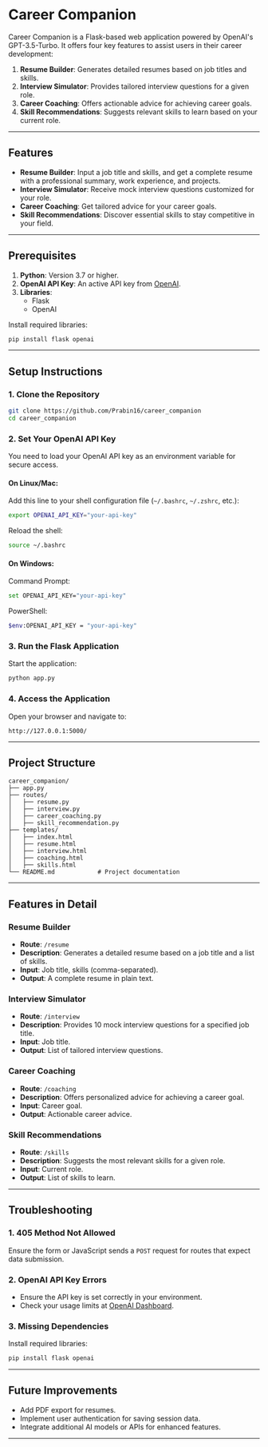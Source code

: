 
# **Career Companion**

Career Companion is a Flask-based web application powered by OpenAI's GPT-3.5-Turbo. It offers four key features to assist users in their career development:

1. **Resume Builder**: Generates detailed resumes based on job titles and skills.
2. **Interview Simulator**: Provides tailored interview questions for a given role.
3. **Career Coaching**: Offers actionable advice for achieving career goals.
4. **Skill Recommendations**: Suggests relevant skills to learn based on your current role.

---

## **Features**
- **Resume Builder**: Input a job title and skills, and get a complete resume with a professional summary, work experience, and projects.
- **Interview Simulator**: Receive mock interview questions customized for your role.
- **Career Coaching**: Get tailored advice for your career goals.
- **Skill Recommendations**: Discover essential skills to stay competitive in your field.

---

## **Prerequisites**
1. **Python**: Version 3.7 or higher.
2. **OpenAI API Key**: An active API key from [OpenAI](https://platform.openai.com/).
3. **Libraries**:
   - Flask
   - OpenAI

Install required libraries:
```bash
pip install flask openai
```

---

## **Setup Instructions**

### **1. Clone the Repository**
```bash
git clone https://github.com/Prabin16/career_companion
cd career_companion
```

### **2. Set Your OpenAI API Key**
You need to load your OpenAI API key as an environment variable for secure access.

#### On Linux/Mac:
Add this line to your shell configuration file (`~/.bashrc`, `~/.zshrc`, etc.):
```bash
export OPENAI_API_KEY="your-api-key"
```
Reload the shell:
```bash
source ~/.bashrc
```

#### On Windows:
Command Prompt:
```bash
set OPENAI_API_KEY="your-api-key"
```

PowerShell:
```bash
$env:OPENAI_API_KEY = "your-api-key"
```

### **3. Run the Flask Application**
Start the application:
```bash
python app.py
```

### **4. Access the Application**
Open your browser and navigate to:
```
http://127.0.0.1:5000/
```

---

## **Project Structure**
```
career_companion/
├── app.py
├── routes/
│   ├── resume.py
│   ├── interview.py
│   ├── career_coaching.py
│   ├── skill_recommendation.py
├── templates/
│   ├── index.html
│   ├── resume.html
│   ├── interview.html
│   ├── coaching.html
│   ├── skills.html
└── README.md            # Project documentation
```

---

## **Features in Detail**

### **Resume Builder**
- **Route**: `/resume`
- **Description**: Generates a detailed resume based on a job title and a list of skills.
- **Input**: Job title, skills (comma-separated).
- **Output**: A complete resume in plain text.

### **Interview Simulator**
- **Route**: `/interview`
- **Description**: Provides 10 mock interview questions for a specified job title.
- **Input**: Job title.
- **Output**: List of tailored interview questions.

### **Career Coaching**
- **Route**: `/coaching`
- **Description**: Offers personalized advice for achieving a career goal.
- **Input**: Career goal.
- **Output**: Actionable career advice.

### **Skill Recommendations**
- **Route**: `/skills`
- **Description**: Suggests the most relevant skills for a given role.
- **Input**: Current role.
- **Output**: List of skills to learn.

---

## **Troubleshooting**

### **1. 405 Method Not Allowed**
Ensure the form or JavaScript sends a `POST` request for routes that expect data submission.

### **2. OpenAI API Key Errors**
- Ensure the API key is set correctly in your environment.
- Check your usage limits at [OpenAI Dashboard](https://platform.openai.com/account/usage).

### **3. Missing Dependencies**
Install required libraries:
```bash
pip install flask openai
```

---

## **Future Improvements**
- Add PDF export for resumes.
- Implement user authentication for saving session data.
- Integrate additional AI models or APIs for enhanced features.

---

